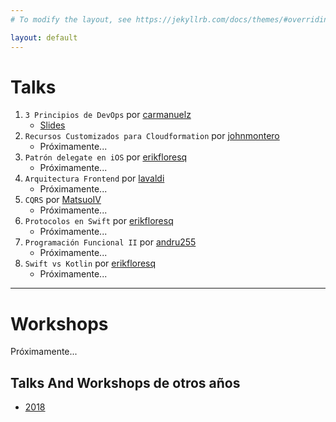 ```yaml
---
# To modify the layout, see https://jekyllrb.com/docs/themes/#overriding-theme-defaults

layout: default
---
```


# Talks

1. `3 Principios de DevOps` por [carmanuelz][carlosZarateGithub]
   - [Slides](https://docs.google.com/presentation/d/1asEcWZXUoScGjBAev_mMjh5tpJzA5Ope2jouNsX3tlY/edit?usp=sharing)
2. `Recursos Customizados para Cloudformation` por [johnmontero][johnMonteroGithub]
   - Próximamente...
3. `Patrón delegate en iOS` por [erikfloresq][erikFloresGithub]
   - Próximamente...
4. `Arquitectura Frontend` por [lavaldi][claudiaValdiviesoGithub]
   - Próximamente...
5. `CQRS` por [MatsuoIV][pedroPairazamanGithub]
   - Próximamente...
6. `Protocolos en Swift` por [erikfloresq][erikFloresGithub]
   - Próximamente...
7. `Programación Funcional II` por [andru255][andresMunozGithub]
   - Próximamente...
8. `Swift vs Kotlin` por [erikfloresq][erikFloresGithub]
   - Próximamente...

[johnMonteroGithub]: https://github.com/johnmontero
[pedroPairazamanGithub]: https://github.com/MatsuoIV
[erikFloresGithub]: https://github.com/erikfloresq
[andresMunozGithub]: https://github.com/andru255
[janSanchezGithub]: https://github.com/jansanchez
[victorSandovalGithub]: https://github.com/VictorJSV
[carlosZarateGithub]: https://github.com/carmanuelz
[claudiaValdiviesoGithub]: https://github.com/lavaldi

---

# Workshops

Próximamente...

## Talks And Workshops de otros años

- [2018](/talks-and-workshops/2018)